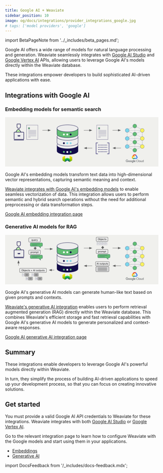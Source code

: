 ```yaml
---
title: Google AI + Weaviate
sidebar_position: 10
image: og/docs/integrations/provider_integrations_google.jpg
# tags: ['model providers', 'google']
---
```


import BetaPageNote from '../_includes/beta_pages.md';

<BetaPageNote />

Google AI offers a wide range of models for natural language processing and generation. Weaviate seamlessly integrates with [Google AI Studio](https://ai.google.dev/) and [Google Vertex AI](https://cloud.google.com/vertex-ai) APIs, allowing users to leverage Google AI's models directly within the Weaviate database.

These integrations empower developers to build sophisticated AI-driven applications with ease.

## Integrations with Google AI

### Embedding models for semantic search

![Embedding integration illustration](../_includes/integration_google_embedding.png)

Google AI's embedding models transform text data into high-dimensional vector representations, capturing semantic meaning and context.

[Weaviate integrates with Google AI's embedding models](./embeddings.md) to enable seamless vectorization of data. This integration allows users to perform semantic and hybrid search operations without the need for additional preprocessing or data transformation steps.

[Google AI embedding integration page](./embeddings.md)

### Generative AI models for RAG

![Single prompt RAG integration generates individual outputs per search result](../_includes/integration_google_rag_single.png)

Google AI's generative AI models can generate human-like text based on given prompts and contexts.

[Weaviate's generative AI integration](./generative.md) enables users to perform retrieval augmented generation (RAG) directly within the Weaviate database. This combines Weaviate's efficient storage and fast retrieval capabilities with Google AI's generative AI models to generate personalized and context-aware responses.

[Google AI generative AI integration page](./generative.md)

## Summary

These integrations enable developers to leverage Google AI's powerful models directly within Weaviate.

In turn, they simplify the process of building AI-driven applications to speed up your development process, so that you can focus on creating innovative solutions.

## Get started

You must provide a valid Google AI API credentials to Weaviate for these integrations. Weaviate integrates with both [Google AI Studio](https://ai.google.dev/) or [Google Vertex AI](https://cloud.google.com/vertex-ai).

Go to the relevant integration page to learn how to configure Weaviate with the Google models and start using them in your applications.

- [Embeddings](./embeddings.md)
- [Generative AI](./generative.md)

import DocsFeedback from '/_includes/docs-feedback.mdx';

<DocsFeedback/>
